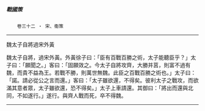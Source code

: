 

##### 戰國策
　　`卷三十二 ‧ 宋、衞策`

* * *

魏太子自將過宋外黃

魏太子自將，過宋外黃。外黃徐子曰：「臣有百戰百勝之術，太子能聽臣乎？」太子曰：「願聞之。」客曰：「固願效之。今太子自將攻齊，大勝并莒，則富不過有魏，而貴不益為王。若戰不勝，則萬世無魏。此臣之百戰百勝之術也。」太子曰：「諾。請必從公之言而還。」客曰：「太子雖欲還，不得矣。彼利太子之戰攻，而欲滿其意者眾，太子雖欲還，恐不得矣。」太子上車請還。其御曰：「將出而還與北同，不如遂行。」遂行。與齊人戰而死，卒不得魏。

* * *

